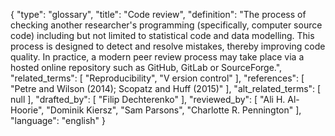 {
    "type": "glossary",
    "title": "Code review",
    "definition": "The process of checking another researcher's programming (specifically, computer source code) including but not limited to statistical code and data modelling. This process is designed to detect and resolve mistakes, thereby improving code quality. In practice, a modern peer review process may take place via a hosted online repository such as GitHub, GitLab or SourceForge.",
    "related_terms": [
        "Reproducibility",
        "V ersion control"
    ],
    "references": [
        "Petre and Wilson (2014); Scopatz and Huff (2015)"
    ],
    "alt_related_terms": [
        null
    ],
    "drafted_by": [
        "Filip Dechterenko"
    ],
    "reviewed_by": [
        "Ali H. Al-Hoorie",
        "Dominik Kiersz",
        "Sam Parsons",
        "Charlotte R. Pennington"
    ],
    "language": "english"
}